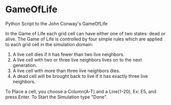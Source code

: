 # GameOfLife
Python Script to the John Conway's GameOfLife

In the Game of Life each grid cell can have either one of two states: dead or alive. The Game of Life is controlled by four simple rules which are applied to each grid cell in the simulation domain:

1. A live cell dies if it has fewer than two live neighbors.
2. A live cell with two or three live neighbors lives on to the next generation.
3. A live cell with more than three live neighbors dies.
4. A dead cell will be brought back to live if it has exactly three live neighbors.

To Place a cell, you choose a Column(A-T) and a Line(1-20), Ex: E5, and press Enter.
To Start the Simulation type "Done".
